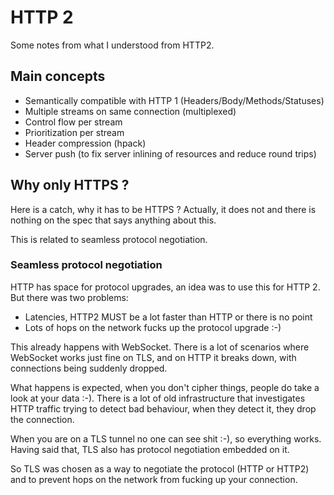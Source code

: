 # HTTP 2

Some notes from what I understood from HTTP2.

## Main concepts

* Semantically compatible with HTTP 1 (Headers/Body/Methods/Statuses)
* Multiple streams on same connection (multiplexed)
* Control flow per stream
* Prioritization per stream
* Header compression (hpack)
* Server push (to fix server inlining of resources and reduce round trips)


## Why only HTTPS ?

Here is a catch, why it has to be HTTPS ? Actually, it does not and there is
nothing on the spec that says anything about this.

This is related to seamless protocol negotiation.


### Seamless protocol negotiation

HTTP has space for protocol upgrades, an idea was to use this for HTTP 2.
But there was two problems:

* Latencies, HTTP2 MUST be a lot faster than HTTP or there is no point
* Lots of hops on the network fucks up the protocol upgrade :-)

This already happens with WebSocket. There is a lot of scenarios where
WebSocket works just fine on TLS, and on HTTP it breaks down, with connections
being suddenly dropped.

What happens is expected, when you don't cipher things, people do take a look
at your data :-). There is a lot of old infrastructure that investigates
HTTP traffic trying to detect bad behaviour, when they detect it, they drop
the connection.

When you are on a TLS tunnel no one can see shit :-), so everything works.
Having said that, TLS also has protocol negotiation embedded on it.

So TLS was chosen as a way to negotiate the protocol (HTTP or HTTP2) and
to prevent hops on the network from fucking up your connection.
